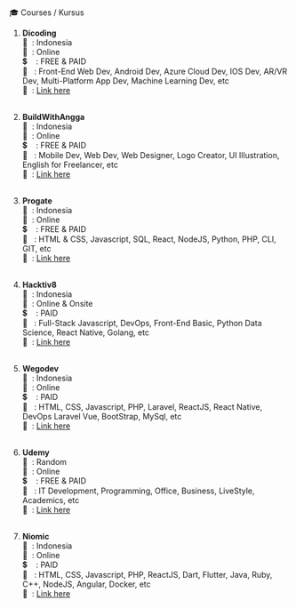 :mortar_board: Courses / Kursus

1. <b>Dicoding</b> <br/>
   :speech_balloon: &nbsp;: Indonesia<br/>
   :office: &nbsp;: Online<br/>
   :heavy_dollar_sign: &nbsp; &nbsp;: FREE & PAID<br/>
   :page_facing_up: &nbsp;&nbsp;: Front-End Web Dev, Android Dev, Azure Cloud Dev, IOS Dev, AR/VR Dev, Multi-Platform App Dev, Machine Learning Dev, etc<br/>
   :link: &nbsp;: <a href="https://www.dicoding.com" target="_blank">Link here</a><br/><br/>

2. <b>BuildWithAngga</b> <br/>
   :speech_balloon: &nbsp;: Indonesia<br/>
   :office: &nbsp;: Online<br/>
   :heavy_dollar_sign: &nbsp; &nbsp;: FREE & PAID<br/>
   :page_facing_up: &nbsp;&nbsp;: Mobile Dev, Web Dev, Web Designer, Logo Creator, UI Illustration, English for Freelancer, etc<br/>
   :link: &nbsp;: <a href="https://buildwithangga.com" target="_blank">Link here</a><br/><br/>
3. <b>Progate</b> <br/>
   :speech_balloon: &nbsp;: Indonesia<br/>
   :office: &nbsp;: Online<br/>
   :heavy_dollar_sign: &nbsp; &nbsp;: FREE & PAID<br/>
   :page_facing_up: &nbsp;&nbsp;: HTML & CSS, Javascript, SQL, React, NodeJS, Python, PHP, CLI, GIT, etc<br/>
   :link: &nbsp;: <a href="https://progate.com" target="_blank">Link here</a><br/><br/>

4. <b>Hacktiv8</b> <br/>
   :speech_balloon: &nbsp;: Indonesia<br/>
   :office: &nbsp;: Online & Onsite<br/>
   :heavy_dollar_sign: &nbsp; &nbsp;: PAID<br/>
   :page_facing_up: &nbsp;&nbsp;: Full-Stack Javascript, DevOps, Front-End Basic, Python Data Science, React Native, Golang, etc<br/>
   :link: &nbsp;: <a href="https://hacktiv8.com/" target="_blank">Link here</a><br/><br/>

5. <b>Wegodev</b> <br/>
   :speech_balloon: &nbsp;: Indonesia<br/>
   :office: &nbsp;: Online<br/>
   :heavy_dollar_sign: &nbsp; &nbsp;: PAID<br/>
   :page_facing_up: &nbsp;&nbsp;: HTML, CSS, Javascript, PHP, Laravel, ReactJS, React Native, DevOps Laravel Vue, BootStrap, MySql, etc<br/>
   :link: &nbsp;: <a href="https://hacktiv8.com/" target="_blank">Link here</a><br/><br/>
6. <b>Udemy</b> <br/>
   :speech_balloon: &nbsp;: Random<br/>
   :office: &nbsp;: Online<br/>
   :heavy_dollar_sign: &nbsp; &nbsp;: FREE & PAID<br/>
   :page_facing_up: &nbsp;&nbsp;: IT Development, Programming, Office, Business, LiveStyle, Academics, etc<br/>
   :link: &nbsp;: <a href="https://www.udemy.com/" target="_blank">Link here</a><br/><br/>
7. <b>Niomic</b> <br/>
   :speech_balloon: &nbsp;: Indonesia<br/>
   :office: &nbsp;: Online<br/>
   :heavy_dollar_sign: &nbsp; &nbsp;: PAID<br/>
   :page_facing_up: &nbsp;&nbsp;: HTML, CSS, Javascript, PHP, ReactJS, Dart, Flutter, Java, Ruby, C++, NodeJS, Angular, Docker, etc<br/>
   :link: &nbsp;: <a href="https://niomic.com/" target="_blank">Link here</a><br/><br/>
